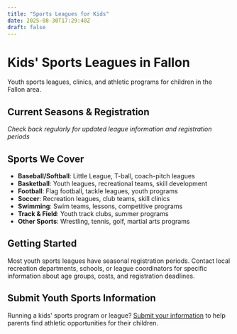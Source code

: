 ```yaml
---
title: "Sports Leagues for Kids"
date: 2025-08-30T17:29:40Z
draft: false
---
```


# Kids' Sports Leagues in Fallon

Youth sports leagues, clinics, and athletic programs for children in the Fallon area.

## Current Seasons & Registration

*Check back regularly for updated league information and registration periods*

## Sports We Cover

- **Baseball/Softball**: Little League, T-ball, coach-pitch leagues
- **Basketball**: Youth leagues, recreational teams, skill development
- **Football**: Flag football, tackle leagues, youth programs
- **Soccer**: Recreation leagues, club teams, skill clinics
- **Swimming**: Swim teams, lessons, competitive programs
- **Track & Field**: Youth track clubs, summer programs
- **Other Sports**: Wrestling, tennis, golf, martial arts programs

## Getting Started

Most youth sports leagues have seasonal registration periods. Contact local recreation departments, schools, or league coordinators for specific information about age groups, costs, and registration deadlines.

## Submit Youth Sports Information

Running a kids' sports program or league? [Submit your information](/submit/) to help parents find athletic opportunities for their children.